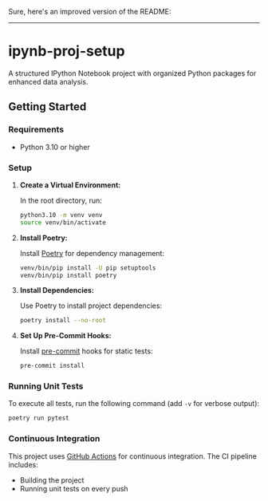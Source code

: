 Sure, here's an improved version of the README:

---

# ipynb-proj-setup

A structured IPython Notebook project with organized Python packages for enhanced data analysis.

## Getting Started

### Requirements
- Python 3.10 or higher

### Setup

1. **Create a Virtual Environment:**

   In the root directory, run:

   ```sh
   python3.10 -m venv venv
   source venv/bin/activate
   ```

2. **Install Poetry:**

   Install [Poetry](https://python-poetry.org/docs/cli/) for dependency management:

   ```sh
   venv/bin/pip install -U pip setuptools
   venv/bin/pip install poetry
   ```

3. **Install Dependencies:**

   Use Poetry to install project dependencies:

   ```sh
   poetry install --no-root
   ```

4. **Set Up Pre-Commit Hooks:**

   Install [pre-commit](https://pre-commit.ci) hooks for static tests:

   ```sh
   pre-commit install
   ```

### Running Unit Tests

To execute all tests, run the following command (add `-v` for verbose output):

```sh
poetry run pytest
```

### Continuous Integration

This project uses [GitHub Actions](https://docs.github.com/en/actions) for continuous integration. The CI pipeline includes:

- Building the project
- Running unit tests on every push
